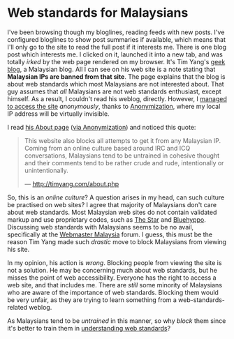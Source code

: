 Web standards for Malaysians
===

I've been browsing though my bloglines, reading feeds with new posts. I've configured bloglines to show post summaries if available, which means that I'll only go to the site to read the full post if it interests me. There is one blog post which interests me. I clicked on it, launched it into a new tab, and was totally *irked* by the web page rendered on my browser. It's Tim Yang's [geek blog](http://timyang.com/), a Malaysian blog. All I can see on his web site is a note stating that **Malaysian IPs are banned from that site**. The page explains that the blog is about web standards which most Malaysians are not interested about. That guy assumes that *all* Malaysians are not web standards enthusiast, except himself. As a result, I couldn't read his weblog, directly. However, I [managed to access the site](http://anonymization.net/http://timyang.com/ "Tim Yang Geek Blog, via Anonymization.net") *anonymously*, thanks to [Anonymization](http://anonymization.net/), where my local IP address will be virtually invisible.

I read [his About page](http://timyang.com/about.php) ([via Anonymization](http://anonymization.net/http://timyang.com/about.php)) and noticed this quote:

> This website also blocks all attempts to get it from any Malaysian IP. Coming from an online culture based around IRC and ICQ conversations, Malaysians tend to be untrained in cohesive thought and their comments tend to be rather crude and rude, intentionally or unintentionally.
>
> — <http://timyang.com/about.php>

So, this is an *online culture*? A question arises in my head, can such culture be practised on web sites? I agree that majority of Malaysians don't care about web standards. Most Malaysian web sites do not contain validated markup and use proprietary codes, such as [The Star](http://thestar.com.my/) and [Bluehyppo](http://bluehyppo.com.my/). Discussing web standards with Malaysians seems to be no avail, specifically at the [Webmaster Malaysia](http://webmastermalaysia.com/) forum. I guess, this must be the reason Tim Yang made such *drastic* move to block Malaysians from viewing his site.

In my opinion, his action is *wrong*. Blocking people from viewing the site is not a solution. He may be concerning much about web standards, but he misses the point of web accessibility. Everyone has the right to access a web site, and that includes me. There are *still* some minority of Malaysians who are aware of the importance of web standards. Blocking them would be very unfair, as they are trying to learn something from a web-standards-related weblog.

As Malaysians tend to be *untrained* in this manner, so why *block* them since it's better to train them in [understanding web standards](http://webstandards.org/)?